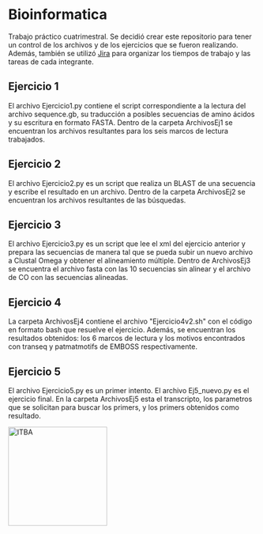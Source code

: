 # Bioinformatica
Trabajo práctico cuatrimestral. Se decidió crear este repositorio para tener un control de los archivos y de los ejercicios que se fueron realizando. Además, también se utilizó [Jira](https://zarina-scalise.atlassian.net/jira/core/projects/BIOIN/board) para organizar los tiempos de trabajo y las tareas de cada integrante.  

## Ejercicio 1
El archivo Ejercicio1.py contiene el script correspondiente a la lectura del archivo sequence.gb, su traducción a posibles secuencias de amino ácidos y su escritura en formato FASTA. Dentro de la carpeta ArchivosEj1 se encuentran los archivos resultantes para los seis marcos de lectura trabajados.

## Ejercicio 2
El archivo Ejercicio2.py es un script que realiza un BLAST de una secuencia y escribe el resultado en un archivo. Dentro de la carpeta ArchivosEj2 se encuentran los archivos resultantes de las búsquedas. 

## Ejercicio 3
El archivo Ejercicio3.py es un script que lee el xml del ejercicio anterior y prepara las secuencias de manera tal que se pueda subir un nuevo archivo a Clustal Omega y obtener el alineamiento múltiple. Dentro de ArchivosEj3 se encuentra el archivo fasta con las 10 secuencias sin alinear y el archivo de CO con las secuencias alineadas. 

## Ejercicio 4
La carpeta ArchivosEj4 contiene el archivo "Ejercicio4v2.sh" con el código en formato bash que resuelve el ejercicio. Además, se encuentran los resultados obtenidos: los 6 marcos de lectura y los motivos encontrados con transeq y patmatmotifs de EMBOSS respectivamente. 

## Ejercicio 5
El archivo Ejercicio5.py es un primer intento. El archivo Ej5_nuevo.py es el ejercicio final. En la carpeta ArchivosEj5 esta el transcripto, los parametros que se solicitan para buscar los primers, y los primers obtenidos como resultado.

<img src="https://github.com/user-attachments/assets/8cf94fb4-7ca3-4775-a02e-91a6e6965195" alt="ITBA" width="200">
